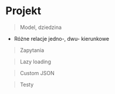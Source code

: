 # Projekt

> Model, dziedzina

- Różne relacje jedno-, dwu- kierunkowe

> Zapytania

> Lazy loading

> Custom JSON

> Testy
